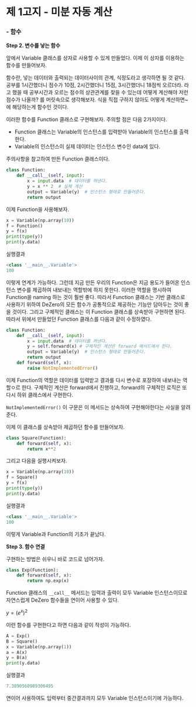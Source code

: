 # 제 1고지 - 미분 자동 계산

### - 함수



**Step 2. 변수를 낳는 함수**

앞에서 Variable 클래스를 상자로 사용할 수 있게 만들었다. 이제 이 상자를 이용하는 함수를 만들어보자.

함수란, 넣는 데이터와 출력되는 데이터사이의 관계, 식정도라고 생각하면 될 것 같다. 공부를 1시간했더니 점수가 10점, 2시간했더니 15점, 3시간했더니 18점씩 오르더라. 라고 했을 때 공부시간과 오르는 점수의 상관관계를 찾을 수 있는데 어떻게 계산해야 저런 점수가 나올까? 를 머릿속으로 생각해보자. 식을 직접 구하지 않아도 어떻게 계산하면~ 에 해당하는게 함수인 것이다.



이러한 함수를 Function 클래스로 구현해보자. 주의할 점은 다음 2가지이다.

- Function 클래스는 Variable의 인스턴스를 입력받아 Variable의 인스턴스를 출력한다.
- Variable의 인스턴스이 실제 데이터는 인스턴스 변수인 data에 있다.

주의사항을 참고하여 만든 Function 클래스이다.

```python
class Function:
    def __call__(self, input):
        x = input.data  # 데이터를 꺼낸다.
        y = x ** 2  # 실제 계산
        output = Variable(y)  # 인스턴스 형태로 만들어준다.
        return output
```

이제 Function을 사용해보자.

```python
x = Variable(np.array(10))
f = Function()
y = f(x)
print(type(y))
print(y.data)
```

실행결과

```python
<class '__main__.Variable'>
100
```

이렇게 연계가 가능하다. 그런데 지금 만든 우리의 Function은 지금 용도가 들어온 인스턴스 변수를 제곱하여 내보내는 역할밖에 하지 못한다. 이러한 역할을 명시하여 Function을 naming 하는 것이 훨씬 좋다. 따라서  Function 클래스는 기반 클래스로 사용하기 위하여 DeZero의 모든 함수가 공통적으로 제공하는 기능만 담아두는 것이 좋을 것이다. 그리고 구체적인 클래스는 이 Function 클래스를 상속받아 구현하면  된다. 따라서 위에서 만들었던 Function 클래스를 다음과 같이 수정하였다.

```python
class Function:
    def __call__(self, input):
        x = input.data  # 데이터를 꺼낸다.
        y = self.forward(x) # 구체적인 계산은 forward 메서드에서 한다.
        output = Variable(y)  # 인스턴스 형태로 만들어준다.
        return output
    def forward(self, x):
        raise NotImplementedError()
```

이제 Function의 역할은 데이터를 입력받고 결과를 다시 변수로 포장하여 내보내는 역할ㅇ르 한다. 구체적인 계산은 forward에서 진행하고, forward의 구체적인 로직은 또다시 하위 클래스에서 구현한다. 

`NotImplementedError()` 이 구문은 이 메서드는 상속하여 구현해야한다는 사실을 알려준다.

이제 이 클래스를 상속받아 제곱하던 함수를 만들어보자.

```python
class Square(Function):
    def forward(self, x):
        return x**2
```

그리고 다음을 실행시켜보자.

```python
x = Variable(np.array(10))
f = Square()
y = f(x)
print(type(y))
print(y.data)
```

실행결과

```python
<class '__main__.Variable'>
100
```

이렇게 Variable과 Function의 기초가 끝났다.



**Step 3. 함수 연결**

구현하는 방법은 쉬우니 바로 코드로 넘어가자.

```python
class Exp(Function):
    def forward(self, x):
        return np.exp(x)
```

Function 클래스의 `__call__` 메서드는 입력과 출력이 모두 Variable 인스턴스이므로 자연스럽게 DeZero 함수들을 연이어 사용할 수 있다.

$y = (e^x)^2$

이런 함수를 구현한다고 하면 다음과 같이 작성이 가능하다.

```python
A = Exp()
B = Square()
x = Variable(np.array(1))
a = A(x)
y = B(a)
print(y.data)
```

실행결과

```python
7.3890560989306495
```

연이어 사용하여도 입력부터 중간결과까지 모두 Variable 인스턴스이기에 가능하다.